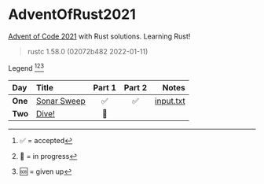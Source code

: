 # AdventOfRust2021
[Advent of Code 2021](https://adventofcode.com/2021/) with Rust solutions. Learning Rust!

> rustc 1.58.0 (02072b482 2022-01-11)

Legend [^1][^2][^3]

[^1]: ✅ = accepted
[^2]: 💬 = in progress
[^3]: 🆘 = given up

| Day | Title | Part 1 | Part 2 | Notes |
| :- | :- | :-: | :-: | -: |
| **One** | [Sonar Sweep](https://adventofcode.com/2021/day/1) | ✅ | ✅ | [input.txt](https://adventofcode.com/2021/day/1/input) |
| **Two** | [Dive!](https://adventofcode.com/2021/day/2) | 💬 | | |
